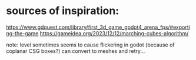 # sources of inspiration:
https://www.gdquest.com/library/first_3d_game_godot4_arena_fps/#exporting-the-game
https://gameidea.org/2023/12/12/marching-cubes-algorithm/

note: level sometimes seems to cause flickering in godot (because of coplanar CSG boxes?) can convert to meshes and retry...
